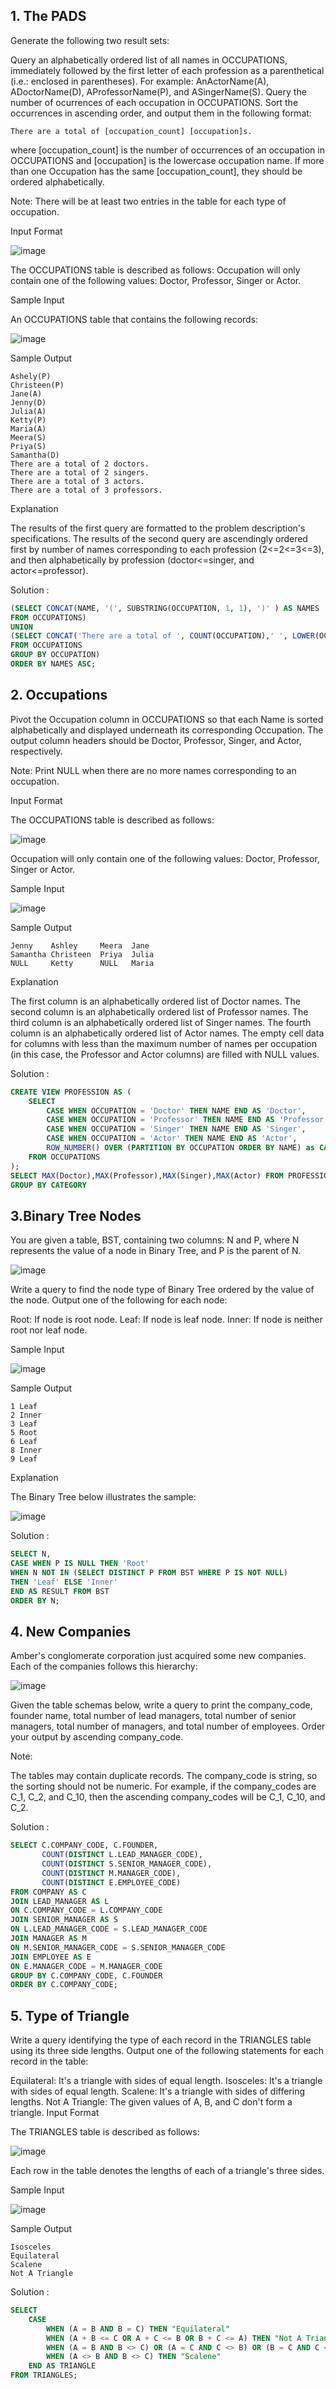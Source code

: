 ## 1. The PADS 

Generate the following two result sets:

Query an alphabetically ordered list of all names in OCCUPATIONS, immediately followed by the first letter of each profession as a parenthetical (i.e.: enclosed in parentheses). For example: AnActorName(A), ADoctorName(D), AProfessorName(P), and ASingerName(S).
Query the number of ocurrences of each occupation in OCCUPATIONS. Sort the occurrences in ascending order, and output them in the following format:
```
There are a total of [occupation_count] [occupation]s.
```

where [occupation_count] is the number of occurrences of an occupation in OCCUPATIONS and [occupation] is the lowercase occupation name. If more than one Occupation has the same [occupation_count], they should be ordered alphabetically.  

Note: There will be at least two entries in the table for each type of occupation.

Input Format

![image](https://user-images.githubusercontent.com/66794160/224460880-b8e95bf8-83ca-46f2-ad5e-41d4272dcbb2.png)

The OCCUPATIONS table is described as follows:  Occupation will only contain one of the following values: Doctor, Professor, Singer or Actor.

Sample Input

An OCCUPATIONS table that contains the following records:

![image](https://user-images.githubusercontent.com/66794160/224460904-82ee6cdf-afc9-4852-a228-067587f36911.png)

Sample Output 

```
Ashely(P)
Christeen(P)
Jane(A)
Jenny(D)
Julia(A)
Ketty(P)
Maria(A)
Meera(S)
Priya(S)
Samantha(D)
There are a total of 2 doctors.
There are a total of 2 singers.
There are a total of 3 actors.
There are a total of 3 professors.
```
Explanation

The results of the first query are formatted to the problem description's specifications.
The results of the second query are ascendingly ordered first by number of names corresponding to each profession (2<=2<=3<=3), and then alphabetically by profession (doctor<=singer, and actor<=professor). 

Solution : 

```sql
(SELECT CONCAT(NAME, '(', SUBSTRING(OCCUPATION, 1, 1), ')' ) AS NAMES
FROM OCCUPATIONS) 
UNION
(SELECT CONCAT('There are a total of ', COUNT(OCCUPATION),' ', LOWER(OCCUPATION), 's.' ) 
FROM OCCUPATIONS 
GROUP BY OCCUPATION)
ORDER BY NAMES ASC;
```

## 2. Occupations

Pivot the Occupation column in OCCUPATIONS so that each Name is sorted alphabetically and displayed underneath its corresponding Occupation. The output column headers should be Doctor, Professor, Singer, and Actor, respectively.

Note: Print NULL when there are no more names corresponding to an occupation.

Input Format

The OCCUPATIONS table is described as follows:

![image](https://user-images.githubusercontent.com/66794160/224525356-965b481f-d8bc-4ce4-9922-83a531f9be78.png)

Occupation will only contain one of the following values: Doctor, Professor, Singer or Actor.

Sample Input

![image](https://user-images.githubusercontent.com/66794160/224525360-07d9005e-3c9f-40b8-a2b7-300d307e97a2.png)

Sample Output

```
Jenny    Ashley     Meera  Jane
Samantha Christeen  Priya  Julia
NULL     Ketty      NULL   Maria
```

Explanation

The first column is an alphabetically ordered list of Doctor names.
The second column is an alphabetically ordered list of Professor names.
The third column is an alphabetically ordered list of Singer names.
The fourth column is an alphabetically ordered list of Actor names.
The empty cell data for columns with less than the maximum number of names per occupation (in this case, the Professor and Actor columns) are filled with NULL values.

Solution : 

```sql
CREATE VIEW PROFESSION AS (
    SELECT 
        CASE WHEN OCCUPATION = 'Doctor' THEN NAME END AS 'Doctor',
        CASE WHEN OCCUPATION = 'Professor' THEN NAME END AS 'Professor',
        CASE WHEN OCCUPATION = 'Singer' THEN NAME END AS 'Singer',
        CASE WHEN OCCUPATION = 'Actor' THEN NAME END AS 'Actor',
        ROW_NUMBER() OVER (PARTITION BY OCCUPATION ORDER BY NAME) as CATEGORY
    FROM OCCUPATIONS
);
SELECT MAX(Doctor),MAX(Professor),MAX(Singer),MAX(Actor) FROM PROFESSION 
GROUP BY CATEGORY
```
## 3.Binary Tree Nodes

You are given a table, BST, containing two columns: N and P, where N represents the value of a node in Binary Tree, and P is the parent of N.

![image](https://user-images.githubusercontent.com/66794160/224525942-a5e52a1a-a70f-4b8e-a8bb-efbfa9115b0b.png)

Write a query to find the node type of Binary Tree ordered by the value of the node. Output one of the following for each node:

Root: If node is root node.
Leaf: If node is leaf node.
Inner: If node is neither root nor leaf node.

Sample Input

![image](https://user-images.githubusercontent.com/66794160/224525964-1972dd13-7a9e-4f47-bdfe-8f80fc31cfab.png)

Sample Output
```
1 Leaf
2 Inner
3 Leaf
5 Root
6 Leaf
8 Inner
9 Leaf
```

Explanation

The Binary Tree below illustrates the sample:

![image](https://user-images.githubusercontent.com/66794160/224525989-d50a0da9-4268-4568-bdd2-6afaf724e150.png)

Solution :

```sql
SELECT N, 
CASE WHEN P IS NULL THEN 'Root' 
WHEN N NOT IN (SELECT DISTINCT P FROM BST WHERE P IS NOT NULL) 
THEN 'Leaf' ELSE 'Inner' 
END AS RESULT FROM BST 
ORDER BY N;
```

## 4. New Companies

Amber's conglomerate corporation just acquired some new companies. Each of the companies follows this hierarchy: 

![image](https://user-images.githubusercontent.com/66794160/224526064-d18813e0-3a69-41e2-a86d-f52045f17b9a.png)

Given the table schemas below, write a query to print the company_code, founder name, total number of lead managers, total number of senior managers, total number of managers, and total number of employees. Order your output by ascending company_code.

Note:

The tables may contain duplicate records.
The company_code is string, so the sorting should not be numeric. For example, if the company_codes are C_1, C_2, and C_10, then the ascending company_codes will be C_1, C_10, and C_2.

Solution :

```sql
SELECT C.COMPANY_CODE, C.FOUNDER,
       COUNT(DISTINCT L.LEAD_MANAGER_CODE),
       COUNT(DISTINCT S.SENIOR_MANAGER_CODE),
       COUNT(DISTINCT M.MANAGER_CODE),
       COUNT(DISTINCT E.EMPLOYEE_CODE)
FROM COMPANY AS C 
JOIN LEAD_MANAGER AS L 
ON C.COMPANY_CODE = L.COMPANY_CODE
JOIN SENIOR_MANAGER AS S
ON L.LEAD_MANAGER_CODE = S.LEAD_MANAGER_CODE
JOIN MANAGER AS M 
ON M.SENIOR_MANAGER_CODE = S.SENIOR_MANAGER_CODE
JOIN EMPLOYEE AS E
ON E.MANAGER_CODE = M.MANAGER_CODE
GROUP BY C.COMPANY_CODE, C.FOUNDER
ORDER BY C.COMPANY_CODE;
```

## 5. Type of Triangle

Write a query identifying the type of each record in the TRIANGLES table using its three side lengths. Output one of the following statements for each record in the table:

Equilateral: It's a triangle with  sides of equal length.
Isosceles: It's a triangle with  sides of equal length.
Scalene: It's a triangle with  sides of differing lengths.
Not A Triangle: The given values of A, B, and C don't form a triangle.
Input Format

The TRIANGLES table is described as follows:

![image](https://user-images.githubusercontent.com/66794160/224529732-1bb2ec8d-0df0-4162-99d1-0143e29e0a03.png)

Each row in the table denotes the lengths of each of a triangle's three sides.

Sample Input

![image](https://user-images.githubusercontent.com/66794160/224529739-52e2896d-7002-4bf8-a802-013b6ae48e5b.png)

Sample Output
```
Isosceles
Equilateral
Scalene
Not A Triangle
```
Solution : 

```sql
SELECT 
    CASE 
        WHEN (A = B AND B = C) THEN "Equilateral"
        WHEN (A + B <= C OR A + C <= B OR B + C <= A) THEN "Not A Triangle"
        WHEN (A = B AND B <> C) OR (A = C AND C <> B) OR (B = C AND C <> A) THEN "Isosceles"
        WHEN (A <> B AND B <> C) THEN "Scalene"
    END AS TRIANGLE
FROM TRIANGLES;
```
